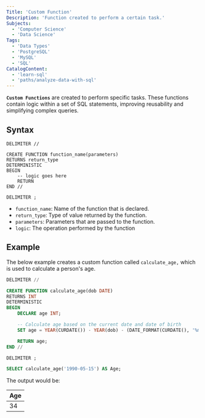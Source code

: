 ```yaml
---
Title: 'Custom Function'
Description: 'Function created to perform a certain task.'
Subjects:
  - 'Computer Science'
  - 'Data Science'
Tags:
  - 'Data Types'
  - 'PostgreSQL'
  - 'MySQL'
  - 'SQL'
CatalogContent:
  - 'learn-sql'
  - 'paths/analyze-data-with-sql'
---
```


**`Custom Functions`** are created to perform specific tasks. These functions contain logic within a set of SQL statements, improving reusability and simplifying complex queries.

## Syntax

```pseudo
DELIMITER //

CREATE FUNCTION function_name(parameters)
RETURNS return_type
DETERMINISTIC
BEGIN
    -- logic goes here
    RETURN
END //

DELIMITER ;
```

- `function_name`: Name of the function that is declared.
- `return_type`: Type of value returned by the function.
- `parameters`: Parameters that are passed to the function.
- `logic`: The operation performed by the function

## Example

The below example creates a custom function called `calculate_age,` which is used to calculate a person's age.

```sql
DELIMITER //

CREATE FUNCTION calculate_age(dob DATE)
RETURNS INT
DETERMINISTIC
BEGIN
    DECLARE age INT;

    -- Calculate age based on the current date and date of birth
    SET age = YEAR(CURDATE()) - YEAR(dob) - (DATE_FORMAT(CURDATE(), '%m%d') < DATE_FORMAT(dob, '%m%d'));

    RETURN age;
END //

DELIMITER ;

SELECT calculate_age('1990-05-15') AS Age;
```

The output would be:

| Age |
| --- |
|34   |
